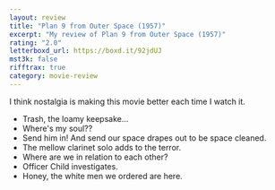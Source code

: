 ```yaml
---
layout: review
title: "Plan 9 from Outer Space (1957)"
excerpt: "My review of Plan 9 from Outer Space (1957)"
rating: "2.0"
letterboxd_url: https://boxd.it/92jdUJ
mst3k: false
rifftrax: true
category: movie-review
---
```


I think nostalgia is making this movie better each time I watch it.

- Trash, the loamy keepsake...
- Where's my soul??
- Send him in! And send our space drapes out to be space cleaned.
- The mellow clarinet solo adds to the terror.
- Where are we in relation to each other?
- Officer Child investigates.
- Honey, the white men we ordered are here.
